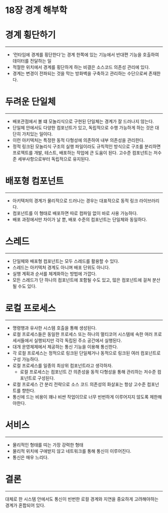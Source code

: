 # 18장 경계 해부학

# 경계 횡단하기

---

- ‘런타임에 경계를 횡단한다’는 경계 한쪽에 있는 기능에서 반대편 기능을 호출하여 데이터를 전달하는 일
- 적절한 위치에서 경계를 횡단하게 하는 비결은 소스코드 의존성 관리에 있다.
- 경계는 변경이 전파되는 것을 막는 방화벽을 구축하고 관리하는 수단으로써 존재한다.

# 두려운 단일체

---

- 배포관점에서 볼 떄 모놀리식으로 구현된 단일체는 경계가 잘 드러나지 않는다.
- 단일체 안에서도 다양한 컴포넌트가 있고, 독립적으로 수행 가능하게 하는 것은 대단히 가치있는 일이다.
- 이런 아키텍처는 특정한 동적 다형성에 의존하여 내부 의존성을 관리한다.
- 정적 링크된 모놀리식 구조의 실행 파일이라도 규칙적인 방식으로 구조를 분리하면 프로젝트를 개발, 테스트, 배포하는 작업에 큰 도움이 된다. 고수준 컴포넌트는 저수준 세부사항으로부터 독립적으로 유지된다.

# 배포형 컴포넌트

---

- 아키텍처의 경계가 물리적으로 드러나는 경우는 대표적으로 동적 링크 라이브러리다.
- 컴포넌트를 이 형태로 배포하면 따로 컴파일 없이 바로 사용 가능하다.
- 배포 과정에서만 차이가 날 뿐, 배포 수준의 컴포넌트는 단일체와 동일하다.

# 스레드

---

- 단일체와 배포형 컴포넌트는 모두 스레드를 활용할 수 있다.
- 스레드는 아키텍처 경계도 아니며 배포 단위도 아니다.
- 실행 계획과 순서를 체계화하는 방법에 가깝다.
- 모든 스레드가 단 하나의 컴포넌트에 포함될 수도 있고, 많은 컴포넌트에 걸쳐 분산될 수도 있다.

# 로컬 프로세스

---

- 명령행과 유사한 시스템 호출을 통해 생성된다.
- 로컬 프로세스들은 동일한 프로세스 또는 하나의 멀티코어 시스템에 속한 여러 프로세서들에서 실행되지만 각각 독립된 주소 공간에서 실행된다.
- 대개 운영체제에서 제공하는 통신 기능을 이용해 통신한다.
- 각 로컬 프로세스는 정적으로 링크된 단일체거나 동적으로 링크된 여러 컴포넌트로 구성 가능하다.
- 로컬 프로세스를 일종의 최상위 컴포넌트라고 생각하자.
    - 로컬 프로세스는 컴포넌트 간 의존성을 동적 다형성을 통해 관리하는 저수준 컴포넌트로 구성된다.
- 로컬 프로세스 간 분리 전략으로 소스 코드 의존성의 화살표는 항상 고수준 컴포넌트를 향한다.
- 통신에 드는 비용이 꽤나 비싼 작업이므로 너무 빈번하게 이루어지지 않도록 제한해야한다.

# 서비스

---

- 물리적인 형태를 띠는 가장 강력한 형태
- 물리적 위치에 구애받지 않고 네트워크를 통해 통신이 이루어진다.
- 통신은 매우 느리다.

# 결론

---

대체로 한 시스템 안에서도 통신이 빈번한 로컬 경계와 지연을 중요하게 고려해야하는 경계가 혼합되어 있다.